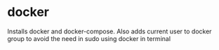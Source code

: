 docker
=========

Installs docker and docker-compose. Also adds current user to docker group to avoid the need in sudo using docker in terminal